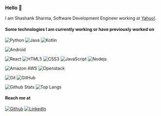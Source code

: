 ### Hello 👋

I am Shashank Sharma, Software Development Engineer working at [Yahoo!](https://yahoo.com).

#### Some technologies I am currently working or have previously worked on

![Python](https://img.shields.io/badge/-Python-black?style=flat-square&logo=Python)
![Java](https://img.shields.io/badge/-Java-orange?style=flat-square&logo=java)
![Kotlin](https://img.shields.io/badge/-Kotlin-black?logo=kotlin&style=flat-square)

![Android](https://img.shields.io/badge/-Android-blue?logo=Android&style=flat-square)

![React](https://img.shields.io/badge/-React-black?style=flat-square&logo=react)
![HTML5](https://img.shields.io/badge/-HTML5-E34F26?style=flat-square&logo=html5&logoColor=white)
![CSS3](https://img.shields.io/badge/-CSS3-1572B6?style=flat-square&logo=css3)
![JavaScript](https://img.shields.io/badge/-JavaScript-black?style=flat-square&logo=javascript)
![Nodejs](https://img.shields.io/badge/-Nodejs-black?style=flat-square&logo=Node-js)

![Amazon AWS](https://img.shields.io/badge/Amazon%20AWS-232F3E?style=flat-square&logo=amazon-aws)
![Openstack](https://img.shields.io/badge/-Openstack-red?logo=openstack&style=flat-square)

![Git](https://img.shields.io/badge/-Git-black?style=flat-square&logo=git)
![GitHub](https://img.shields.io/badge/-GitHub-181717?style=flat-square&logo=github)

![Github Stats](https://github-readme-stats.vercel.app/api?username=shashankrnr32&count_private=true&show_icons=true&include_all_commits=true)
![Top Langs](https://github-readme-stats.vercel.app/api/top-langs/?username=shashankrnr32&hide=TeX&layout=compact)

#### Reach me at

[![Github](https://img.shields.io/badge/Github-333333?logo=github)](https://github.com/shashankrnr32)
[![LinkedIn](https://img.shields.io/badge/LinkedIn-blue?logo=linkedin)](https://www.linkedin.com/in/shashank-sharma-932701108)
